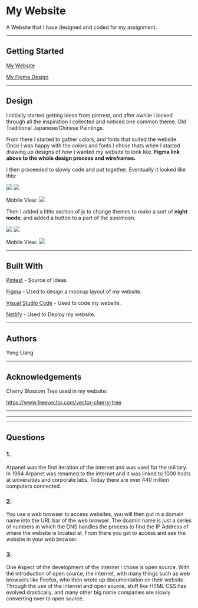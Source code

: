 # My Website

A Website that I have designed and coded for my assignment.

---
## Getting Started
[My Website]()

[My Figma Design](https://www.figma.com/file/SUmzKkZgXO2nKHv7lJ8sf60T/Website-Design?node-id=0%3A1&viewport=-308%2C-5532%2C1.08451)


---
## Design
I initially started getting ideas from pintrest, and after awhile I looked through all the inspiration I collected and noticed one common theme. Old Traditional Japanese/Chinese Paintings.


From there I started to gather colors, and fonts that suited the website. Once I was happy with the colors and fonts I chose thats when I started drawing up designs of how I wanted my website to look like.
**Figma link above to the whole design process and wireframes.**

I then proceeded to slowly code and put together. Eventually it looked like this:

![](/assets/images/screenshot1.png)
![](/assets/images/screenshot2.png)

Mobile View:
![](/assets/images/screenshot3.png)

Then I added a little section of js to change themes to make a sort of **night mode**, and added a button to a part of the sun/moon.

![](/assets/images/screenshot4.png)
![](/assets/images/screenshot5.png)

Mobile View:
![](/assets/images/screenshot6.png)

---
## Built With

[Pintest](https://www.pinterest.com.au) - Source of Ideas

[Figma](https://www.figma.com/file/SUmzKkZgXO2nKHv7lJ8sf60T/Website-Design?node-id=0%3A1&viewport=-308%2C-5532%2C1.08451) - Used to design a mockup layout of my website.

[Visual Studio Code](https://code.visualstudio.com) - Used to code my website.

[Netlify](https://www.netlify.com/) - Used to Deploy my website.

---
## Authors

Yong Liang

---
## Acknowledgements

Cherry Blossom Tree used in my website:

https://www.freevector.com/vector-cherry-tree

---
---
---
## Questions
### 1.
Arpanet was the first iteration of the internet and was used for the military. In 1984 Arpanet was renamed to the internet and it was linked to 1000 hosts at universities and corporate labs. Today there are over 440 million computers connected.

### 2.
You use a web browser to access websites, you will then put in a domain name into the URL bar of the web browser. The doamin name is just a series of numbers in which the DNS handles the process to find the IP Address of where the website is located at. From there you get to access and see the website in your web browser.

### 3.
One Aspect of the development of the internet i chose is open source. With the introduction of open source, the internet, with many things such as web browsers like Firefox, who then wrote up documentation on their website. Through the use of the internet and open source, stuff like HTML CSS has evolved drastically, and many other big name companies are slowly converting over to open source.